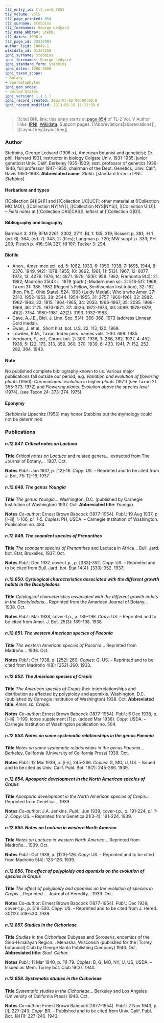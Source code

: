 ```yaml
---
tl2_entry_id: tl2_vol5_0853
tl2_volume: vol5
tl2_page_printed: 854
tl2_surname: Stebbins
tl2_forenames: George Ledyard
tl2_name_abbrev: Stebb.
tl2_dates: 1906-x
tl2_page_id: 33333993
author_lsid: 10049-1
wikidata_id: Q1354258
ipni_surname: Stebbins
ipni_forenames: George Ledyard
ipni_standard_form: Stebbins
ipni_dates: 1906-2000
ipni_taxon_scope: 
- Botany
- Spermatophytes
ipni_geo_scope: 
- United States
ipni_version: 1.1.1.1
ipni_record_created: 2003-07-02 00:00:00.0
ipni_record_modified: 2013-05-15 11:27:58.0
---
```


> [!cite] BHL link: this entry starts at [page 854](https://www.biodiversitylibrary.org/page/33333993) of TL-2 Vol. V
> Author links: [IPNI](https://www.ipni.org/a/10049-1), [Wikidata](https://www.wikidata.org/wiki/Q1354258). Support pages: [[Abbreviations|abbreviations]], [[Layout key|layout key]]

### Author

Stebbins, George Ledyard (1906-x), American botanist and geneticist; Dr. phil. Harvard 1931, instructor in biology Colgate Univ. 1931-1935; junior geneticist Univ. Calif. Berkeley 1935-1939; asst. professor of genetics 1939-1946, full professor 1947-1950; chairman of the Dept. Genetics, Univ. Calif. Davis 1950-1963. 
**Abbreviated name**: *Stebb.* \[standard form in IPNI: *Stebbins*\]

#### Herbarium and types

[[Collection GH|GH]] and [[Collection UC|UC]]; other material at [[Collection MO|MO]], [[Collection NY|NY]], [[Collection NYS|NYS]], [[Collection U|U]]. – *Field notes* at [[Collection CAS|CAS]]; *letters* at [[Collection G|G]].

#### Bibliography and biography

Barnhart 3: 319; BFM 2261, 2302, 2711; BL 1: 185, 319; Bossert p. 381; IH 1 (ed. 6): 364, (ed. 7): 343, 2: (files); Langman p. 720; MW suppl. p. 333; PH 209; Plesch p. 416; SIA 227, HI 107; Tucker 3: 294.

#### Biofile

- Anon., Amer. men sci. ed. 5: 1062. 1933, 6: 1350. 1938, 7: 1695, 1944, 8: 2376. 1949, 9(2): 1078. 1955, 10: 3892. 1961, 11: 5131. 1967, 12: 6077. 1973, 13: 4279. 1976, 14: 4871. 1979, 15(6): 958. 1982; Fremontia 9(4): 21. 1982; Madroño 25(4): ii. 1979 (portr.); Modern men sci. 2: 516-517. 1968; Taxon 31: 385. 1982 (Regent's Fellow, Smithsonian Institution), 32: 162 (hon. Ph.D. Ohio State), 524. 1983 (Leidy Medal); Who's who Amer. 27: 2310. 1952-1953, 28: 2544. 1954-1955, 31: 2757. 1960-1961, 32: 2982. 1962-1963, 33: 1915. 1964-1965, 34: 2033. 1966-1967, 35: 2085. 1968-1969, 36: 2175. 1970-1971. 37: 3026. 1972-1973, 40: 3099. 1978-1979, 41(2): 3154. 1980-1981, 42(2): 3193. 1932-1983.
- Cave, A.J.E., Biol. J. Linn. Soc. 5(4): 366-368. 1973 (address Linnean Gold medal).
- Ewan, J. et al., Short hist. bot. U.S. 22, 113, 120. 1969.
- Lowden, R.M., Taxon, Index pers. names vols. 1-30. 698. 1985.
- Verdoorn, F., ed., Chron. bot. 2: 300. 1936, 3: 266, 362. 1937, 4: 452. 1938, 5: 122, 173, 313, 359, 360, 370. 1939, 6: 430. 1941, 7: 152, 252, 282, 364. 1943.

#### Note

No published complete bibliography known to us. Various major publications fall outside our period, e.g. *Variation and evolution of flowering plants* (1950); *Chromosomal evolution in higher plants* (1971) (see Taxon 21: 355-373. 1972) and *Flowering plants. Evolution above the species level* (1974), (see Taxon 24: 373-374. 1975).

#### Eponymy

*Stebbinsia* Lipschitz (1956) may honor Stebbins but the etymology could not be determined.

### Publications

##### n.12.847. Critical notes on Lactuca

**Title**
*Critical notes on Lactuca* and related genera... extracted from The Journal of Botany,... 1937. Oct.

**Notes**
*Publ*.: Jan 1937, p. \[12\]-18. *Copy*: US. – Reprinted and to be cited from J. Bot. 75: 12-18. 1937.

##### n.12.848. The genus Youngia

**Title**
*The genus Youngia*... Washington, D.C. (published by Carnegie Institution of Washington) 1937. Oct.
**Abbreviated title**: *Youngia*.

**Notes**
*Co-author*: Ernest Brown Babcock (1877-1954).
*Publ*.: 19 Aug 1937, p. \[i-iii\], 1-106, *pl. 1-5. Copies*: PH, USDA. – Carnegie Institution of Washington. Publication no. 484.

##### n.12.849. The scandent species of Prenanthes

**Title**
*The scandent species of Prenanthes* and Lactuca in Africa... Bull. Jard. bot. État, Bruxelles, 1937. Oct.

**Notes**
*Publ*.: Dec 1937, cover-t.p., p. \[333\]-352. *Copy*: US. – Reprinted and to be cited from Bull. Jard. bot. État 14(4): \[333\]-352. 1937.

##### n.12.850. Cytological characteristics associated with the different growth habits in the Dicotyledons

**Title**
*Cytological characteristics associated with the different growth habits in the Dicotyledons*... Reprinted from the American Journal of Botany... 1938. Oct.

**Notes**
*Publ*.: Mar 1938, cover-t.p., p. 189-198. *Copy*: US. – Reprinted and to be cited from Amer. J. Bot. 25(3): 189-198. 1938.

##### n.12.851. The western American species of Paeonia

**Title**
*The western American species of Paeonia*... Reprinted from Madroño... 1938. Oct.

**Notes**
*Publ*.: Oct 1938, p. \[252\]-260. *Copies*: G, US. – Reprinted and to be cited from Madroño 4(8): \[252\]-260. 1938.

##### n.12.852. The American species of Crepis

**Title**
*The American species of Crepis* their interrelationships and distribution as affected by polyploidy and apomixis. Washington, D.C. (published by Carnegie Institution of Washington) 1938. Oct.
**Abbreviated title**: *Amer. sp. Crepis*.

**Notes**
*Co-author*: Ernest Brown Babcock (1877-1954).
*Publ*.: 6 Dec 1938, p. \[i-iii\], 1-199, loose supplement \[1\] p. (added Mar 1938). *Copy*: USDA. – Carnegie Institution of Washington publication no. 504.

##### n.12.853. Notes on some systematic relationships in the genus Paeonia

**Title**
*Notes on some systematic relationships in the genus Paeonia*... Berkeley, California (University of California Press) 1939. Oct.

**Notes**
*Publ*.: 12 Mai 1939, p. \[i-ii\], 245-266. *Copies*: G, MO, U, US. – Issued and to be cited as Univ. Calif. Publ. Bot. 19(7): 245-266. 1939.

##### n.12.854. Aposporic development in the North American species of Crepis

**Title**
*Aposporic development in the North American species of Crepis*... Reprinted from Genetica... 1939.

**Notes**
*Co-author*: J.A. Jenkins.
*Publ*.: Jun 1939, cover-t.p., p. 191-224, *pl. 1-2. Copy*: US. – Reprinted from Genetica 21(3-4): 191-224. 1939.

##### n.12.855. Notes on Lactuca in western North America

**Title**
*Notes on Lactuca in western North America*... Reprinted from Madroño... 1939. Oct.

**Notes**
*Publ*.: Oct 1939, p. \[123\]-126. *Copy*: US. – Reprinted and to be cited from Madroño 5(4): 123-126. 1939.

##### n.12.856. The effect of polyploidy and apomixis on the evolution of species in Crepis

**Title**
*The effect of polyploidy and apomixis on the evolution of species in Crepis*... Reprinted ... Journal of Heredity... 1939. Oct.

**Notes**
*Co-author*: Ernest Brown Babcock (1877-1954).
*Publ*.: Dec 1939, cover-t.p., p. 519-530. *Copy*: US. – Reprinted and to be cited from J. Hered. 30(12): 519-530. 1939.

##### n.12.857. Studies in the Cichorieae

**Title**
*Studies in the Cichorieae* Dubyaea and Soroseris, endemics of the Sino-Himalayan Region... Menasha, Wisconsin (published for the \[Torrey botanical\] Club by George Banta Publishing Company) 1940. Oct.
**Abbreviated title**: *Stud. Cichor.*

**Notes**
*Publ*.: 11 Mar 1940, p. \[1\]-79. *Copies*: B, G, MO, NY, U, US, USDA. – Issued as Mem. Torrey bot. Club 19(3). 1940.

##### n.12.858. Systematic studies in the Cichorieae

**Title**
*Systematic studies in the Cichorieae*... Berkeley and Los Angeles (University of California Press) 1943. Oct.

**Notes**
*Co-author*: Ernest Brown Babcock (1877-1954).
*Publ*.: 2 Nov 1943, p. \[i\], 227-240. *Copy*: BR. – Published and to be cited from Univ. Calif. Publ. Bot. 18(11): 227-240. 1943.

